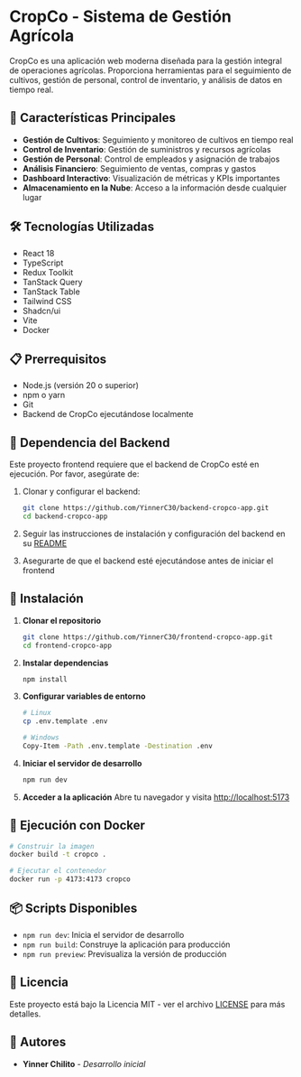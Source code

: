 # CropCo - Sistema de Gestión Agrícola

CropCo es una aplicación web moderna diseñada para la gestión integral de operaciones agrícolas. Proporciona herramientas para el seguimiento de cultivos, gestión de personal, control de inventario, y análisis de datos en tiempo real.

## 🚀 Características Principales

- **Gestión de Cultivos**: Seguimiento y monitoreo de cultivos en tiempo real
- **Control de Inventario**: Gestión de suministros y recursos agrícolas
- **Gestión de Personal**: Control de empleados y asignación de trabajos
- **Análisis Financiero**: Seguimiento de ventas, compras y gastos
- **Dashboard Interactivo**: Visualización de métricas y KPIs importantes
- **Almacenamiento en la Nube**: Acceso a la información desde cualquier lugar

## 🛠️ Tecnologías Utilizadas

- React 18
- TypeScript
- Redux Toolkit
- TanStack Query
- TanStack Table
- Tailwind CSS
- Shadcn/ui
- Vite
- Docker

## 📋 Prerrequisitos

- Node.js (versión 20 o superior)
- npm o yarn
- Git
- Backend de CropCo ejecutándose localmente

## 🔄 Dependencia del Backend

Este proyecto frontend requiere que el backend de CropCo esté en ejecución. Por favor, asegúrate de:

1. Clonar y configurar el backend:
   ```bash
   git clone https://github.com/YinnerC30/backend-cropco-app.git
   cd backend-cropco-app
   ```

2. Seguir las instrucciones de instalación y configuración del backend en su [README](https://github.com/YinnerC30/backend-cropco-app/blob/ec2a30e8a93b996d97a148a8b77948b1e2e6c80d/README.md)

3. Asegurarte de que el backend esté ejecutándose antes de iniciar el frontend

## 🔧 Instalación

1. **Clonar el repositorio**

   ```bash
   git clone https://github.com/YinnerC30/frontend-cropco-app.git
   cd frontend-cropco-app
   ```

2. **Instalar dependencias**

   ```bash
   npm install
   ```

3. **Configurar variables de entorno**

   ```bash
   # Linux
   cp .env.template .env

   # Windows
   Copy-Item -Path .env.template -Destination .env
   ```

4. **Iniciar el servidor de desarrollo**

   ```bash
   npm run dev
   ```

5. **Acceder a la aplicación**
   Abre tu navegador y visita [http://localhost:5173](http://localhost:5173)

## 🐳 Ejecución con Docker

```bash
# Construir la imagen
docker build -t cropco .

# Ejecutar el contenedor
docker run -p 4173:4173 cropco
```

## 📦 Scripts Disponibles

- `npm run dev`: Inicia el servidor de desarrollo
- `npm run build`: Construye la aplicación para producción
- `npm run preview`: Previsualiza la versión de producción

## 📝 Licencia

Este proyecto está bajo la Licencia MIT - ver el archivo [LICENSE](LICENSE) para más detalles.

## 👥 Autores

- **Yinner Chilito** - _Desarrollo inicial_
